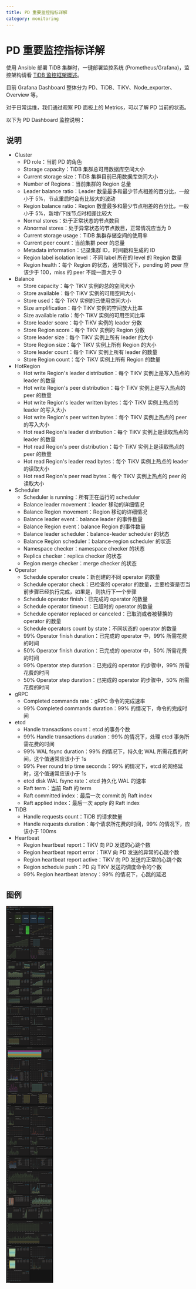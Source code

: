 ```yaml
---
title: PD 重要监控指标详解
category: monitoring
---
```


# PD 重要监控指标详解

使用 Ansible 部署 TiDB 集群时，一键部署监控系统 (Prometheus/Grafana)，监控架构请看 [TiDB 监控框架概述](../op-guide/monitor-overview.md)。

目前 Grafana Dashboard 整体分为 PD、TiDB、TiKV、Node\_exporter、Overview 等。

对于日常运维，我们通过观察 PD 面板上的 Metrics，可以了解 PD 当前的状态。

以下为 PD Dashboard 监控说明：

## 说明

- Cluster
    - PD role：当前 PD 的角色
    - Storage capacity：TiDB 集群总可用数据库空间大小
    - Current storage size：TiDB 集群目前已用数据库空间大小
    - Number of Regions：当前集群的 Region 总量
    - Leader balance ratio：Leader 数量最多和最少节点相差的百分比，一般小于 5%，节点重启时会有比较大的波动
    - Region balance ratio：Region 数量最多和最少节点相差的百分比，一般小于 5%，新增/下线节点时相差比较大
    - Normal stores：处于正常状态的节点数目
    - Abnormal stores：处于异常状态的节点数目，正常情况应当为 0
    - Current storage usage：TiDB 集群存储空间的使用率
    - Current peer count：当前集群 peer 的总量
    - Metadata information：记录集群 ID，时间戳和生成的 ID
    - Region label isolation level：不同 label 所在的 level 的 Region 数量
    - Region health：每个 Region 的状态，通常情况下，pending 的 peer 应该少于 100，miss 的 peer 不能一直大于 0
- Balance
    - Store capacity：每个 TiKV 实例的总的空间大小
    - Store available：每个 TiKV 实例的可用空间大小
    - Store used：每个 TiKV 实例的已使用空间大小
    - Size amplification：每个 TiKV 实例的空间放大比率
    - Size available ratio：每个 TiKV 实例的可用空间比率
    - Store leader score：每个 TiKV 实例的 leader 分数
    - Store Region score：每个 TiKV 实例的 Region 分数
    - Store leader size：每个 TiKV 实例上所有 leader 的大小
    - Store Region size：每个 TiKV 实例上所有 Region 的大小
    - Store leader count：每个 TiKV 实例上所有 leader 的数量
    - Store Region count：每个 TiKV 实例上所有 Region 的数量
- HotRegion
    - Hot write Region's leader distribution：每个 TiKV 实例上是写入热点的 leader 的数量
    - Hot write Region's peer distribution：每个 TiKV 实例上是写入热点的 peer 的数量
    - Hot write Region's leader written bytes：每个 TiKV 实例上热点的 leader 的写入大小
    - Hot write Region's peer written bytes：每个 TiKV 实例上热点的 peer 的写入大小
    - Hot read Region's leader distribution：每个 TiKV 实例上是读取热点的 leader 的数量
    - Hot read Region's peer distribution：每个 TiKV 实例上是读取热点的 peer 的数量
    - Hot read Region's leader read bytes：每个 TiKV 实例上热点的 leader 的读取大小
    - Hot read Region's peer read bytes：每个 TiKV 实例上热点的 peer 的读取大小
- Scheduler
    - Scheduler is running：所有正在运行的 scheduler
    - Balance leader movement：leader 移动的详细情况
    - Balance Region movement：Region 移动的详细情况
    - Balance leader event：balance leader 的事件数量 
    - Balance Region event：balance Region 的事件数量
    - Balance leader scheduler：balance-leader scheduler 的状态
    - Balance Region scheduler：balance-region scheduler 的状态
    - Namespace checker：namespace checker 的状态
    - Replica checker：replica checker 的状态
    - Region merge checker：merge checker 的状态
- Operator
    - Schedule operator create：新创建的不同 operator 的数量
    - Schedule operator check：已检查的 operator 的数量，主要检查是否当前步骤已经执行完成，如果是，则执行下一个步骤
    - Schedule operator finish：已完成的 operator 的数量
    - Schedule operator timeout：已超时的 operator 的数量
    - Schedule operator replaced or canceled：已取消或者被替换的 operator 的数量
    - Schedule operators count by state：不同状态的 operator 的数量
    - 99% Operator finish duration：已完成的 operator 中，99% 所需花费的时间
    - 50% Operator finish duration：已完成的 operator 中，50% 所需花费的时间
    - 99% Operator step duration：已完成的 operator 的步骤中，99% 所需花费的时间
    - 50% Operator step duration：已完成的 operator 的步骤中，50% 所需花费的时间
- gRPC
    - Completed commands rate：gRPC 命令的完成速率
    - 99% Completed commands duration：99% 的情况下，命令的完成时间
- etcd  
    - Handle transactions count：etcd 的事务个数
    - 99% Handle transactions duration：99% 的情况下，处理 etcd 事务所需花费的时间
    - 99% WAL fsync duration：99% 的情况下，持久化 WAL 所需花费的时间，这个值通常应该小于 1s
    - 99% Peer round trip time seconds：99% 的情况下，etcd 的网络延时，这个值通常应该小于 1s
    - etcd disk WAL fsync rate：etcd 持久化 WAL 的速率
    - Raft term：当前 Raft 的 term
    - Raft committed index：最后一次 commit 的 Raft index
    - Raft applied index：最后一次 apply 的 Raft index
- TiDB
    - Handle requests count：TiDB 的请求数量
    - Handle requests duration：每个请求所花费的时间，99% 的情况下，应该小于 100ms
- Heartbeat
    - Region heartbeat report：TiKV 向 PD 发送的心跳个数
    - Region heartbeat report error：TiKV 向 PD 发送的异常的心跳个数
    - Region heartbeat report active：TiKV 向 PD 发送的正常的心跳个数
    - Region schedule push：PD 向 TiKV 发送的调度命令的个数
    - 99% Region heartbeat latency：99% 的情况下，心跳的延迟

## 图例

![PD Dashboard](../media/pd_dashboard.png)
